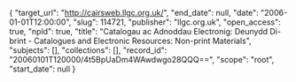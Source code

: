{
  "target_url": "http://cairsweb.llgc.org.uk/", 
  "end_date": null, 
  "date": "2006-01-01T12:00:00", 
  "slug": 114721, 
  "publisher": "llgc.org.uk", 
  "open_access": true, 
  "npld": true, 
  "title": "Catalogau ac Adnoddau Electronig: Deunydd Di-brint - Catalogues and Electronic Resources: Non-print Materials", 
  "subjects": [], 
  "collections": [], 
  "record_id": "20060101T120000/4t5BpUaDm4WAwdwgo28QQQ==", 
  "scope": "root", 
  "start_date": null
}

